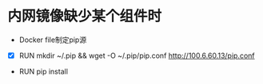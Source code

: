 # 内网镜像缺少某个组件时
- Docker file制定pip源
- [x] RUN mkdir ~/.pip && wget -O ~/.pip/pip.conf http://100.6.60.13/pip.conf
- RUN pip install
